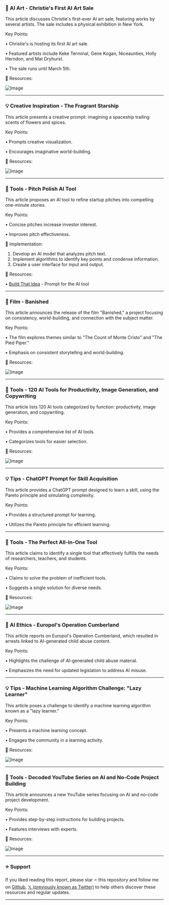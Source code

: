 ### 🤖 AI Art - Christie's First AI Art Sale

This article discusses Christie's first-ever AI art sale, featuring works by several artists.  The sale includes a physical exhibition in New York.

Key Points:

• Christie's is hosting its first AI art sale.

• Featured artists include Keke Terminal, Gene Kogan, Niceaunties, Holly Herndon, and Mat Dryhurst.

• The sale runs until March 5th.


🔗 Resources:

![Image](https://pbs.twimg.com/amplify_video_thumb/1895474050388070400/img/F8pPJJInlNrWycO5.jpg)


---
### 💡 Creative Inspiration - The Fragrant Starship

This article presents a creative prompt: imagining a spaceship trailing scents of flowers and spices.

Key Points:

•  Prompts creative visualization.

•  Encourages imaginative world-building.


🔗 Resources:

![Image](https://pbs.twimg.com/media/Gk4TuaAWgAAyEeV?format=jpg&name=small)



---
### 🚀 Tools - Pitch Polish AI Tool

This article proposes an AI tool to refine startup pitches into compelling one-minute stories.

Key Points:

•  Concise pitches increase investor interest.

•  Improves pitch effectiveness.


🚀 Implementation:

1. Develop an AI model that analyzes pitch text.
2. Implement algorithms to identify key points and condense information.
3. Create a user interface for input and output.


🔗 Resources:

• [Build That Idea](http://buildthatidea.com/gpt/pitch-polish…) - Prompt for the AI tool


---
### 🤖 Film - Banished

This article announces the release of the film "Banished," a project focusing on consistency, world-building, and connection with the subject matter.

Key Points:

•  The film explores themes similar to "The Count of Monte Cristo" and "The Pied Piper."

•  Emphasis on consistent storytelling and world-building.


🔗 Resources:

![Image](https://pbs.twimg.com/ext_tw_video_thumb/1891860249981640704/pu/img/5V5Ic9sjExFYvem3.jpg)


---
### 🚀 Tools - 120 AI Tools for Productivity, Image Generation, and Copywriting

This article lists 120 AI tools categorized by function: productivity, image generation, and copywriting.

Key Points:

•  Provides a comprehensive list of AI tools.

•  Categorizes tools for easier selection.


🔗 Resources:

![Image](https://pbs.twimg.com/media/Gk3e3KXWQAAATJc?format=jpg&name=900x900)


---
### 💡 Tips - ChatGPT Prompt for Skill Acquisition

This article provides a ChatGPT prompt designed to learn a skill, using the Pareto principle and simulating complexity.

Key Points:

•  Provides a structured prompt for learning.

•  Utilizes the Pareto principle for efficient learning.


---
### 🚀 Tools - The Perfect All-in-One Tool

This article claims to identify a single tool that effectively fulfills the needs of researchers, teachers, and students.

Key Points:

•  Claims to solve the problem of inefficient tools.

•  Suggests a single solution for diverse needs.


🔗 Resources:

![Image](https://pbs.twimg.com/media/Gk3ag6LbUAAYPRW?format=jpg&name=small)


---
### 🤖 AI Ethics - Europol's Operation Cumberland

This article reports on Europol's Operation Cumberland, which resulted in arrests linked to AI-generated child abuse content.

Key Points:

•  Highlights the challenge of AI-generated child abuse material.

•  Emphasizes the need for updated legislation to address AI misuse.


---
### 💡 Tips - Machine Learning Algorithm Challenge: "Lazy Learner"

This article poses a challenge to identify a machine learning algorithm known as a "lazy learner."

Key Points:

•  Presents a machine learning concept.

•  Engages the community in a learning activity.



🔗 Resources:

![Image](https://pbs.twimg.com/media/Gk4FPQpX0AA1vJk?format=jpg&name=small)


---
### 🚀 Tools - Decoded YouTube Series on AI and No-Code Project Building

This article announces a new YouTube series focusing on AI and no-code project development.

Key Points:

•  Provides step-by-step instructions for building projects.

•  Features interviews with experts.


🔗 Resources:

![Image](https://pbs.twimg.com/media/Gk31AptXcAA4Vrt?format=jpg&name=small)


---

### ⭐️ Support

If you liked reading this report, please star ⭐️ this repository and follow me on [Github](https://github.com/Drix10), [𝕏 (previously known as Twitter)](https://x.com/DRIX_10_) to help others discover these resources and regular updates.

---